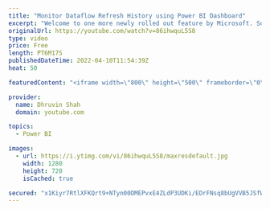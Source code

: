 ```yaml
---
title: "Monitor Dataflow Refresh History using Power BI Dashboard"
excerpt: "Welcome to one more newly rolled out feature by Microsoft. Sometimes as an admin, we want to know and want to manage Dataverse tables to report over our dataflow refresh history. To access these tables, it is suggested to use Dataverse connector in Power BI to set up your dashboard. During this entire"
originalUrl: https://youtube.com/watch?v=86ihwquL5S8
type: video
price: Free
length: PT6M17S
publishedDateTime: 2022-04-10T11:54:39Z
heat: 50

featuredContent: "<iframe width=\"800\" height=\"500\" frameborder=\"0\" src=\"https://www.youtube.com/embed/86ihwquL5S8\" allow=\"accelerometer; autoplay; encrypted-media; gyroscope; picture-in-picture\" allowfullscreen></iframe>"

provider:
  name: Dhruvin Shah
  domain: youtube.com

topics:
  - Power BI

images:
  - url: https://i.ytimg.com/vi/86ihwquL5S8/maxresdefault.jpg
    width: 1280
    height: 720
    isCached: true

secured: "x1Kiyr7RtlXFKQrt9+NTyn00DMEPvxE4ZLdP3UDKi/EDrFNsq8bUgVVB5JSfWm5RaRwXeJilY27Ir2O6qS4tCXDzg1slvA3489Two6E4LWCrrRBi2LeTGlOQQtB5XJHrbhyv/v6uRvTcJn0nd7g11Gt+v0jvKePc2528y3zt+ZNiTSddtkfOZn2uax49oOBbubIH1pzBMNFSRd5/8L97C2nDNh7XcRp6Zigonrt9TBqUaU+HZN+eTCm+n9R+bOw4Wto9E8dsaTEGf5HnDdn2xNpFMYBKVNEHC1wVZzFdyC1OnqgiQeEdL+fYm5fl1wjcVG/Q1udr9go3ZGWEOHmquvIfr1IVSBjz6+hoUBfpoVk2wqmOrTw0LiK7ZfOKOyzvfnjUF1wh7ZzLmTcB5/fo5pvX0Dvf4n5pJOSoGYUr4EU=;Q6iXXy7TV1hEThDlavEgsA=="
---
```


